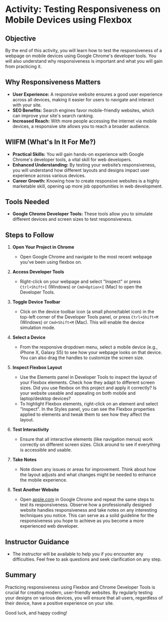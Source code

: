 # Activity: Testing Responsiveness on Mobile Devices using Flexbox

## Objective
By the end of this activity, you will learn how to test the responsiveness of a webpage on mobile devices using Google Chrome's developer tools. You will also understand why responsiveness is important and what you will gain from practicing it.

## Why Responsiveness Matters
- **User Experience:** A responsive website ensures a good user experience across all devices, making it easier for users to navigate and interact with your site.
- **SEO Benefits:** Search engines favor mobile-friendly websites, which can improve your site's search ranking.
- **Increased Reach:** With more people accessing the internet via mobile devices, a responsive site allows you to reach a broader audience.

## WIIFM (What's In It For Me?)
- **Practical Skills:** You will gain hands-on experience with Google Chrome's developer tools, a vital skill for web developers.
- **Enhanced Understanding:** By testing your website’s responsiveness, you will understand how different layouts and designs impact user experience across various devices.
- **Career Growth:** Knowing how to create responsive websites is a highly marketable skill, opening up more job opportunities in web development.

## Tools Needed
- **Google Chrome Developer Tools:** These tools allow you to simulate different devices and screen sizes to test responsiveness.

## Steps to Follow

1. **Open Your Project in Chrome**
   - Open Google Chrome and navigate to the most recent webpage you’ve been using flexbox on.

2. **Access Developer Tools**
   - Right-click on your webpage and select "Inspect" or press `Ctrl+Shift+I` (Windows) or `Cmd+Option+I` (Mac) to open the Developer Tools.

3. **Toggle Device Toolbar**
   - Click on the device toolbar icon (a small phone/tablet icon) in the top-left corner of the Developer Tools panel, or press `Ctrl+Shift+M` (Windows) or `Cmd+Shift+M` (Mac). This will enable the device simulation mode.

4. **Select a Device**
   - From the responsive dropdown menu, select a mobile device (e.g., iPhone X, Galaxy S5) to see how your webpage looks on that device. You can also drag the handles to customize the screen size.

5. **Inspect Flexbox Layout**
   - Use the Elements panel in Developer Tools to inspect the layout of your Flexbox elements. Check how they adapt to different screen sizes. Did you use flexbox on this project and apply it correctly? Is your website useable and appealing on both mobile and laptop/desktop devices?
   - To highlight Flexbox elements, right-click on an element and select "Inspect". In the Styles panel, you can see the Flexbox properties applied to elements and tweak them to see how they affect the layout.

6. **Test Interactivity**
   - Ensure that all interactive elements (like navigation menus) work correctly on different screen sizes. Click around to see if everything is accessible and usable.

7. **Take Notes**
   - Note down any issues or areas for improvement. Think about how the layout adjusts and what changes might be needed to enhance the mobile experience.

8. **Test Another Website**
   - Open [apple.com](https://www.apple.com) in Google Chrome and repeat the same steps to test its responsiveness. Observe how a professionally designed website handles responsiveness and take notes on any interesting techniques you notice. This can serve as a solid guideline for the responsiveness you hope to achieve as you become a more experienced web developer.

## Instructor Guidance
- The instructor will be available to help you if you encounter any difficulties. Feel free to ask questions and seek clarification on any step.

## Summary
Practicing responsiveness using Flexbox and Chrome Developer Tools is crucial for creating modern, user-friendly websites. By regularly testing your designs on various devices, you will ensure that all users, regardless of their device, have a positive experience on your site.

Good luck, and happy coding!
